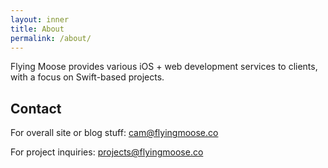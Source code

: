 ```yaml
---
layout: inner
title: About
permalink: /about/
---
```


Flying Moose provides various iOS + web development services to clients, with a focus on Swift-based projects. 

## Contact

For overall site or blog stuff: [cam@flyingmoose.co](mailto:cam@flyingmoose.co)

For project inquiries: [projects@flyingmoose.co](mailto:projects@flyingmoose.co)